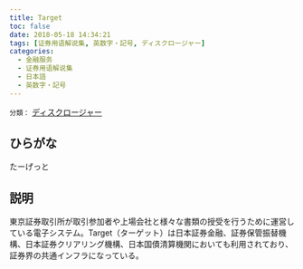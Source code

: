 ```yaml
---
title: Target
toc: false
date: 2018-05-18 14:34:21
tags: [证券用语解说集, 英数字・記号, ディスクロージャー]
categories:
  - 金融服务
  - 证券用语解说集
  - 日本語
  - 英数字・記号
---
```


`分類：` [ディスクロージャー](/tags/ディスクロージャー/)

## ひらがな

たーげっと

## 説明

東京証券取引所が取引参加者や上場会社と様々な書類の授受を行うために運営している電子システム。Target（ターゲット）は日本証券金融、証券保管振替機構、日本証券クリアリング機構、日本国債清算機関においても利用されており、証券界の共通インフラになっている。
